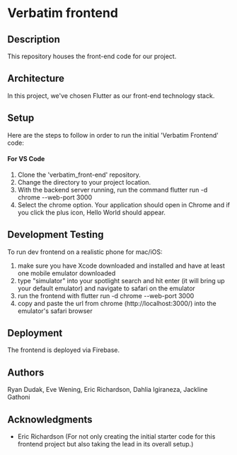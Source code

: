# Verbatim frontend 

## Description

This repository houses the front-end code for our project.

## Architecture

In this project, we've chosen Flutter as our front-end technology stack.

## Setup

Here are the steps to follow in order to run the initial 'Verbatim Frontend' code:

#### For VS Code

1. Clone the 'verbatim_front-end' repository.
2. Change the directory to your project location.
3. With the backend server running, run the command flutter run -d chrome --web-port 3000
4. Select the chrome option. Your application should open in Chrome and if you click the plus icon, Hello World should appear.

## Development Testing 
To run dev frontend on a realistic phone for mac/iOS:
1. make sure you have Xcode downloaded and installed and have at least one mobile emulator downloaded
2. type "simulator" into your spotlight search and hit enter (it will bring up your default emulator) and navigate to safari on the emulator
3. run the frontend with flutter run -d chrome --web-port 3000 
4. copy and paste the url from chrome (http://localhost:3000/) into the emulator's safari browser

## Deployment

The frontend is deployed via Firebase.

## Authors

Ryan Dudak, Eve Wening, Eric Richardson, Dahlia Igiraneza, Jackline Gathoni

## Acknowledgments

- Eric Richardson (For not only creating the initial starter code for this frontend project but also taking the lead in its overall setup.)
